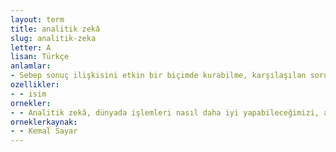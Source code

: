 ```yaml
---
layout: term
title: analitik zekâ
slug: analitik-zeka
letter: A
lisan: Türkçe
anlamlar:
- Sebep sonuç ilişkisini etkin bir biçimde kurabilme, karşılaşılan sorunun nedenini belirleyip çözüme varabilme becerilerini içeren zekâ
ozellikler:
- - isim
ornekler:
- - Analitik zekâ, dünyada işlemleri nasıl daha iyi yapabileceğimizi, akademik başarıda ne kadar daha iyiye gidebileceğimizi bir ölçüde bize veriyor.
orneklerkaynak:
- - Kemal Sayar
---
```

